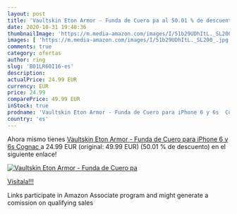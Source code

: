 ```yaml
---
layout: post
title: 'Vaultskin Eton Armor - Funda de Cuero pa al 50.01 % de descuento'
date: 2020-10-31 19:40:36
thumbnailImage: 'https://m.media-amazon.com/images/I/51b29UDhItL._SL200_.jpg'
images: [ 'https://m.media-amazon.com/images/I/51b29UDhItL._SL200_.jpg' ]
comments: true
category: ofertas
author: ring
slug: 'B01LR60I16-es'
description:
actualPrice: 24.99 EUR
currency: EUR
price: 24.99
comparePrice: 49.99 EUR
inStock: true
prodname: 'Vaultskin Eton Armor - Funda de Cuero para iPhone 6 y 6s  Cognac '
country: 'es'
---
```


Ahora mismo tienes [Vaultskin Eton Armor - Funda de Cuero para iPhone 6 y 6s  Cognac ](https://www.amazon.es/dp/B01LR60I16/?tag=tolees-21) a 24.99 EUR (original: 49.99 EUR) (50.01 %  de descuento) en el siguiente enlace!

[![Vaultskin Eton Armor - Funda de Cuero pa](https://m.media-amazon.com/images/I/51b29UDhItL._SL200_.jpg)](https://www.amazon.es/dp/B01LR60I16/?tag=tolees-21)

[Visítala!!!](https://www.amazon.es/dp/B01LR60I16/?tag=tolees-21)

Links participate in Amazon Associate program and might generate a comission on qualifying sales
